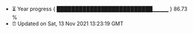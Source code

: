 - ⏳ Year progress { ██████████████████████████▁▁▁▁ } 86.73 %
- ⏰ Updated on Sat, 13 Nov 2021 13:23:19 GMT

